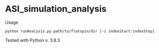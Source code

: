 # ASI_simulation_analysis

Usage

``python runAnalysis.py path/to/flatspin/dir [-i indexStart:indexStop]``

Tested with Python v. 3.8.3
